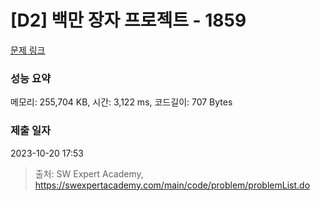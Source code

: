 # [D2] 백만 장자 프로젝트 - 1859 

[문제 링크](https://swexpertacademy.com/main/code/problem/problemDetail.do?contestProbId=AV5LrsUaDxcDFAXc) 

### 성능 요약

메모리: 255,704 KB, 시간: 3,122 ms, 코드길이: 707 Bytes

### 제출 일자

2023-10-20 17:53



> 출처: SW Expert Academy, https://swexpertacademy.com/main/code/problem/problemList.do